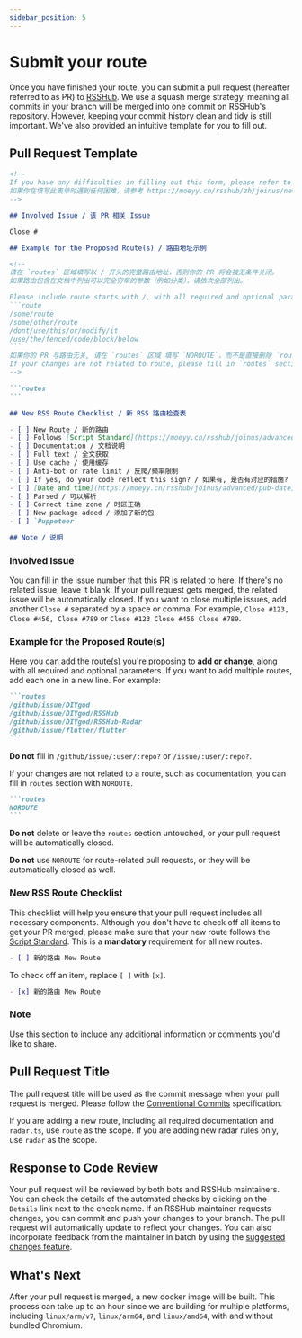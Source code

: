 ```yaml
---
sidebar_position: 5
---
```


# Submit your route

Once you have finished your route, you can submit a pull request (hereafter referred to as PR) to [RSSHub](https://github.com/DIYgod/RSSHub). We use a squash merge strategy, meaning all commits in your branch will be merged into one commit on RSSHub's repository. However, keeping your commit history clean and tidy is still important. We've also provided an intuitive template for you to fill out.

## Pull Request Template

````md
<!--
If you have any difficulties in filling out this form, please refer to https://moeyy.cn/rsshub/joinus/new-rss/submit-route
如果你在填写此表单时遇到任何困难，请参考 https://moeyy.cn/rsshub/zh/joinus/new-rss/submit-route
-->

## Involved Issue / 该 PR 相关 Issue

Close #

## Example for the Proposed Route(s) / 路由地址示例

<!--
请在 `routes` 区域填写以 / 开头的完整路由地址，否则你的 PR 将会被无条件关闭。
如果路由包含在文档中列出可以完全穷举的参数（例如分类），请依次全部列出。

Please include route starts with /, with all required and optional parameters in the `routes` section. Fail to comply will result in your pull request being closed automatically.
```route
/some/route
/some/other/route
/dont/use/this/or/modify/it
/use/the/fenced/code/block/below
```
如果你的 PR 与路由无关, 请在 `routes` 区域 填写 `NOROUTE`，而不是直接删除 `routes` 区域。否则你的 PR 将会被无条件关闭。
If your changes are not related to route, please fill in `routes` section with `NOROUTE`. Fail to comply will result in your PR being closed.
-->

```routes
```

## New RSS Route Checklist / 新 RSS 路由检查表

- [ ] New Route / 新的路由
- [ ] Follows [Script Standard](https://moeyy.cn/rsshub/joinus/advanced/script-standard) / 跟随 [路由规范](https://moeyy.cn/rsshub/zh/joinus/advanced/script-standard)
- [ ] Documentation / 文档说明
- [ ] Full text / 全文获取
- [ ] Use cache / 使用缓存
- [ ] Anti-bot or rate limit / 反爬/频率限制
- [ ] If yes, do your code reflect this sign? / 如果有, 是否有对应的措施?
- [ ] [Date and time](https://moeyy.cn/rsshub/joinus/advanced/pub-date) / [日期和时间](https://moeyy.cn/rsshub/zh/joinus/advanced/pub-date)
- [ ] Parsed / 可以解析
- [ ] Correct time zone / 时区正确
- [ ] New package added / 添加了新的包
- [ ] `Puppeteer`

## Note / 说明
````

### Involved Issue

You can fill in the issue number that this PR is related to here. If there's no related issue, leave it blank. If your pull request gets merged, the related issue will be automatically closed. If you want to close multiple issues, add another `Close #` separated by a space or comma. For example, `Close #123, Close #456, Close #789` or `Close #123 Close #456 Close #789`.

### Example for the Proposed Route(s)

Here you can add the route(s) you're proposing to **add or change**, along with all required and optional parameters. If you want to add multiple routes, add each one in a new line. For example:

````md
```routes
/github/issue/DIYgod
/github/issue/DIYgod/RSSHub
/github/issue/DIYgod/RSSHub-Radar
/github/issue/flutter/flutter
```
````

**Do not** fill in `/github/issue/:user/:repo?` or `/issue/:user/:repo?`.

If your changes are not related to a route, such as documentation, you can fill in `routes` section with `NOROUTE`.

````md
```routes
NOROUTE
```
````

**Do not** delete or leave the `routes` section untouched, or your pull request will be automatically closed.

**Do not** use `NOROUTE` for route-related pull requests, or they will be automatically closed as well.

### New RSS Route Checklist

This checklist will help you ensure that your pull request includes all necessary components. Although you don't have to check off all items to get your PR merged, please make sure that your new route follows the [Script Standard](/joinus/advanced/script-standard). This is a **mandatory** requirement for all new routes.

```md
- [ ] 新的路由 New Route
```

To check off an item, replace `[ ]` with `[x]`.

```md
- [x] 新的路由 New Route
```

### Note

Use this section to include any additional information or comments you'd like to share.

## Pull Request Title

The pull request title will be used as the commit message when your pull request is merged. Please follow the [Conventional Commits](https://www.conventionalcommits.org/en/v1.0.0/#summary) specification.

If you are adding a new route, including all required documentation and `radar.ts`, use `route` as the scope. If you are adding new radar rules only, use `radar` as the scope.

## Response to Code Review

Your pull request will be reviewed by both bots and RSSHub maintainers. You can check the details of the automated checks by clicking on the `Details` link next to the check name.
If an RSSHub maintainer requests changes, you can commit and push your changes to your branch. The pull request will automatically update to reflect your changes. You can also incorporate feedback from the maintainer in batch by using the [suggested changes feature](https://docs.github.com/en/pull-requests/collaborating-with-pull-requests/reviewing-changes-in-pull-requests/incorporating-feedback-in-your-pull-request#applying-suggested-changes).

## What's Next

After your pull request is merged, a new docker image will be built. This process can take up to an hour since we are building for multiple platforms, including `linux/arm/v7`, `linux/arm64`, and `linux/amd64`, with and without bundled Chromium.
